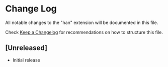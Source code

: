 # Change Log

All notable changes to the "han" extension will be documented in this file.

Check [Keep a Changelog](http://keepachangelog.com/) for recommendations on how to structure this file.

## [Unreleased]

- Initial release
